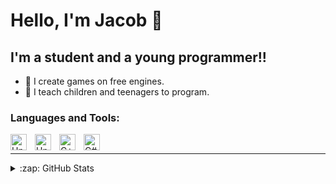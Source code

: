 # Hello, I'm Jacob 👋 
## I'm a student and a young programmer!!
- 🚀 I create games on free engines.
- 🚸 I teach children and teenagers to program.

### Languages and Tools:
<img align="left" alt="Unreal Engine" width="26px" src="https://iconape.com/wp-content/files/zu/247455/png/unreal-engine-logo.png" style="padding-right:10px;" />
<img align="left" alt="Unity" width="26px" src="https://iconape.com/wp-content/files/hp/371596/svg/371596.svg" style="padding-right:10px;" />
<img align="left" alt="C++" width="26px" src="https://iconape.com/wp-content/png_logo_vector/c-3.png" style="padding-right:10px;" />
<img align="left" alt="C#" width="26px" src="https://iconape.com/wp-content/files/sh/51404/svg/c--4.svg" style="padding-right:10px;" />
</br>

---
</details>
<details>
  <summary>:zap: GitHub Stats</summary>
  <img align="left" alt="CZARNY GitHub Stats" src="https://github-readme-stats.vercel.app/api?username=CZARNY77&show_icons=true&hide_border=false&title_color=ff652f&icon_color=FFE400&bg_color=09131B&text_color=ffffff&border_color=0c1a25" />
</details>
